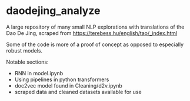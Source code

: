 # daodejing_analyze

A large repository of many small NLP explorations with translations of the Dao De Jing, scraped from https://terebess.hu/english/tao/_index.html

Some of the code is more of a proof of concept as opposed to especially robust models.

Notable sections:
- RNN in model.ipynb
- Using pipelines in python transformers
- doc2vec model found in Cleaning/d2v.ipynb
- scraped data and cleaned datasets available for use
